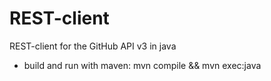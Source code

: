 # REST-client
REST-client for the GitHub API v3 in java

* build and run with maven: mvn compile && mvn exec:java
